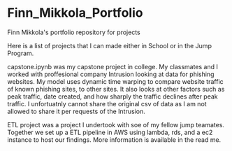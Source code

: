# Finn_Mikkola_Portfolio
Finn Mikkola's portfolio repository for projects

Here is a list of projects that I can made either in School or in the Jump Program.

capstone.ipynb was my capstone project in college. My classmates and I worked with proffesional company Intrusion looking at data for phishing websites. My model uses dynamic time warping to compare website traffic of known phishing sites, to other sites. It also looks at other factors such as peak traffic, date created, and how sharply the traffic declines after peak traffic. I unfortuatnly cannot share the original csv of data as I am not allowed to share it per requests of the Intrusion.

ETL project was a project I undertook with soe of my fellow jump teamates. Together we set up a ETL pipeline in AWS using lambda, rds, and a ec2 instance to host our findings. More information is available in the read me.


